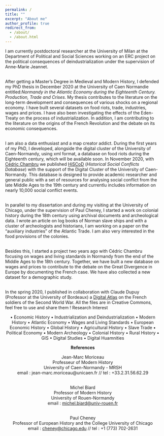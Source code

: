 ```yaml
---
permalink: /
title: ""
excerpt: "About me"
author_profile: true
redirect_from: 
  - /about/
  - /about.html
---
```



I am currently postdoctoral researcher at the University of Milan at the Department of Political and Social Sciences working on an ERC project on the political consequences of deindustrialization under the supervision of Anne-Marie Jeannet. 

<br>After getting a Master’s Degree in Medieval and Modern History, I defended my PhD thesis in December 2020 at the University of Caen Normandie entitled:_Normandy in the Atlantic Economy during the Eighteenth Century. Production, Trade and Crises_. My thesis contributes to the literature on the long-term development and consequences of various shocks on a regional economy. I have built several datasets on food riots, trade, industries, wages and prices. I have also been investigating the effects of the Eden-Treaty on the process of industrialization. In addition, I am contributing to the literature on the origins of the French Revolution and the debate on its economic consequences.

<br>I am also a data enthusiast and a map creator addict. During the first years of my PhD, I developed, alongside the digital cluster of the University of Caen-Normandy, using xml format, a database on food riots during the Eighteenth century, which will be available soon. In November 2020, with [Cédric Chambru](https://cedricchambru.github.io/) we published [HiSCoD](https://www.unicaen.fr/hiscod/) (_Historical Social Conflicts Database_) with the support of the Digital Cluster of the University of Caen-Normandy. This database is designed to provide academic researcher and general public with a set of resources for analysing social conflict from the late Middle Ages to the 19th century and currentlu includes information on nearly 10,000 social conflict events. 

<br>In parallel to my dissertation and during my visiting at the University of Chicago, under the supervision of Paul Cheney, I started a work on colonial history during the 18th century using archival documents and archeological data. I wrote an article on log books of Norman slave ships and with a cluster of archeologists and historians, I am working on a paper on the “auxiliary industries” of the Atlantic Trade. I am also very interested in the food provisions of the colonies.

<br>Besides this, I started a project two years ago with Cédric Chambru focusing on wages and living standards in Normandy from the end of the Middle Ages to the 18th century. Together, we have built a new database on wages and prices to contribute to the debate on the Great Divergence in Europe by documenting the French case. We have also collected a new dataset for a demographic study.

<br>In the spring 2020, I published in collaboration with Claude Dupuy (Professor at the University of Bordeaux) a [Digital Atlas](https://mortsoublies.fr/) on the French soldiers of the Second World War. All the files are in Creative Commons, feel free to use and share them !
Research Interest

<center>

• Economic History • Industrialization and Deindustrialization • Modern History • Atlantic Economy • Wages and Living Standards • European Economic History
• Global History • Agricultural History • Slave Trade
• Political Economy  • Modern Archeology • Colonial History
• Rural History • GIS • Digital Studies • Digital Huamnities </center>

**<center>References</center>**

<center>Jean-Marc Moriceau
<br>Professeur of Modern History 
<br>University of Caen-Normandy - MRSH
<br>email : jean-marc.moriceau@unicaen.fr // tel : +33.2.31.56.62.29</br>

<br>Michel Biard
<br>Professor of Modern History 
<br>University of Rouen-Normandy
<br>email : michel.biard@univ-rouen.fr</br>

<br>Paul Cheney
<br>Professor of European History and the College University of Chicago
<br>email : cheney@chicago.edu // tel : +1 (773) 702-2631</br></center>

